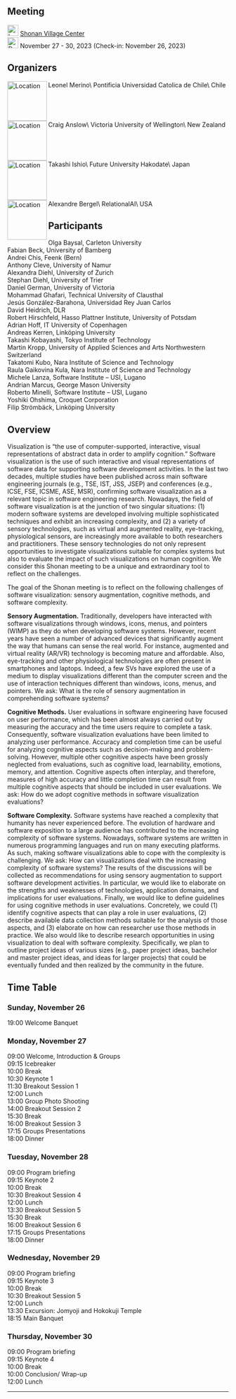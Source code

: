 ## Meeting
<img src="https://shonan-meeting-192.github.io/map.png" alt="Location" width="25px"/> [Shonan Village Center](https://www.shonan-village.co.jp/eng/)\
<img src="https://shonan-meeting-192.github.io/schedule.png" alt="Date" width="25px"/> November 27 - 30, 2023 (Check-in: November 26, 2023)
 
## Organizers
<img src="https://shonan-meeting-192.github.io/leonel.png" alt="Location" width="90px" align="left"/>
Leonel Merino\
Pontificia Universidad Catolica de Chile\
Chile
<br clear="left"/>

<img src="https://shonan-meeting-192.github.io/craig.png" alt="Location" width="90px"  align="left"/>
Craig Anslow\
Victoria University of Wellington\
New Zealand

<br clear="left"/>
<img src="https://shonan-meeting-192.github.io/takashi.png" alt="Location" width="90px"  align="left"/>
Takashi Ishio\
Future University Hakodate\
Japan

<br clear="left"/>
<img src="https://shonan-meeting-192.github.io/alex.png" alt="Location" width="90px"  align="left"/>
Alexandre Bergel\
RelationalAI\
USA

## Participants
Olga Baysal, Carleton University\
Fabian Beck, University of Bamberg\
Andrei Chis, Feenk (Bern)\
Anthony Cleve, University of Namur\
Alexandra Diehl, University of Zurich\
Stephan Diehl, University of Trier\
Daniel German, University of Victoria\
Mohammad Ghafari, Technical University of Clausthal\
Jesús González-Barahona, Universidad Rey Juan Carlos\
David Heidrich, DLR\
Robert Hirschfeld, Hasso Plattner Institute, University of Potsdam\
Adrian Hoff, IT University of Copenhagen\
Andreas Kerren, Linköping University\
Takashi Kobayashi, Tokyo Institute of Technology\
Martin Kropp, University of Applied Sciences and Arts Northwestern Switzerland\
Takatomi Kubo, Nara Institute of Science and Technology\
Raula Gaikovina Kula, Nara Institute of Science and Technology\
Michele Lanza, Software Institute – USI, Lugano\
Andrian Marcus, George Mason University\
Roberto Minelli, Software Institute – USI, Lugano\
Yoshiki Ohshima, Croquet Corporation\
Filip Strömbäck, Linköping University


## Overview

Visualization is “the use of computer-supported, interactive, visual representations of abstract data in order to amplify cognition.” Software visualization is the use of such interactive and visual representations of software data for supporting software development activities. In the last two decades, multiple studies have been published across main software engineering journals (e.g., TSE, IST, JSS, JSEP) and conferences (e.g., ICSE, FSE, ICSME, ASE, MSR), confirming software visualization as a relevant topic in software engineering research. Nowadays, the field of software visualization is at the junction of two singular situations: (1) modern software systems are developed involving multiple sophisticated techniques and exhibit an increasing complexity, and (2) a variety of sensory technologies, such as virtual and augmented reality, eye-tracking, physiological sensors, are increasingly more available to both researchers and practitioners. These sensory technologies do not only represent opportunities to investigate visualizations suitable for complex systems but also to evaluate the impact of such visualizations on human cognition. We consider this Shonan meeting to be a unique and extraordinary tool to reflect on the challenges.

The goal of the Shonan meeting is to reflect on the following challenges of software visualization: sensory augmentation, cognitive methods, and software complexity.

**Sensory Augmentation.** Traditionally, developers have interacted with software visualizations through windows, icons, menus, and pointers (WIMP) as they do when developing software systems. However, recent years have seen a number of advanced devices that significantly augment the way that humans can sense the real world. For instance, augmented and virtual reality (AR/VR) technology is becoming mature and affordable. Also, eye-tracking and other physiological technologies are often present in smartphones and laptops. Indeed, a few SVs have explored the use of a medium to display visualizations different than the computer screen and the use of interaction techniques different than windows, icons, menus, and pointers. We ask: What is the role of sensory augmentation in comprehending software systems?

**Cognitive Methods.** User evaluations in software engineering have focused on user performance, which has been almost always carried out by measuring the accuracy and the time users require to complete a task. Consequently, software visualization evaluations have been limited to analyzing user performance. Accuracy and completion time can be useful for analyzing cognitive aspects such as decision-making and problem-solving. However, multiple other cognitive aspects have been grossly neglected from evaluations, such as cognitive load, learnability, emotions, memory, and attention. Cognitive aspects often interplay, and therefore, measures of high accuracy and little completion time can result from multiple cognitive aspects that should be included in user evaluations. We ask: How do we adopt cognitive methods in software visualization evaluations?

**Software Complexity.** Software systems have reached a complexity that humanity has never experienced before. The evolution of hardware and software exposition to a large audience has contributed to the increasing complexity of software systems. Nowadays, software systems are written in numerous programming languages and run on many executing platforms. As such, making software visualizations able to cope with the complexity is challenging. We ask: How can visualizations deal with the increasing complexity of software systems?
The results of the discussions will be collected as recommendations for using sensory augmentation to support software development activities. In particular, we would like to elaborate on the strengths and weaknesses of technologies, application domains, and implications for user evaluations. Finally, we would like to define guidelines for using cognitive methods in user evaluations. Concretely, we could (1) identify cognitive aspects that can play a role in user evaluations, (2) describe available data collection methods suitable for the analysis of those aspects, and (3) elaborate on how can researcher use those methods in practice.
We also would like to describe research opportunities in using visualization to deal with software complexity. Specifically, we plan to outline project ideas of various sizes (e.g., paper project ideas, bachelor and master project ideas, and ideas for larger projects) that could be eventually funded and then realized by the community in the future.

## Time Table
### Sunday, November 26
19:00 Welcome Banquet

### Monday, November 27
09:00	Welcome, Introduction & Groups\
09:15	Icebreaker\
10:00 Break\
10:30 Keynote 1\
11:30 Breakout Session 1\
12:00 Lunch\
13:00 Group Photo Shooting\
14:00 Breakout Session 2\
15:30 Break\
16:00 Breakout Session 3\
17:15 Groups Presentations\
18:00 Dinner
 
### Tuesday, November 28
09:00 Program briefing\
09:15 Keynote 2\
10:00 Break\
10:30 Breakout Session 4\
12:00 Lunch\
13:30 Breakout Session 5\
15:30 Break\
16:00 Breakout Session 6\
17:15 Groups Presentations\
18:00 Dinner

### Wednesday, November 29
09:00	Program briefing\
09:15 Keynote 3\
10:00 Break\
10:30 Breakout Session 5\
12:00 Lunch\
13:30 Excursion: Jomyoji and Hokokuji Temple\
18:15 Main Banquet

### Thursday, November 30
09:00 Program briefing\
09:15 Keynote 4\
10:00 Break\
10:00 Conclusion/ Wrap-up\
12:00 Lunch

---
